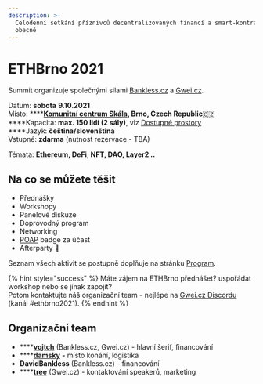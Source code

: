 ```yaml
---
description: >-
  Celodenní setkání příznivců decentralizovaných financí a smart-kontraktů
  obecně
---
```


# ETHBrno 2021

Summit organizuje společnými silami [Bankless.cz](https://bankless.cz/) a [Gwei.cz](http://gwei.cz/).

Datum: **sobota** **9.10.2021**  
Místo: ****[**Komunitní centrum Skála**](misto-konani.md)**, Brno, Czech Republic**🇨🇿   
****Kapacita: **max. 150 lidí \(2 sály\)**, viz [Dostupné prostory](misto-konani.md)  
****Jazyk: **čeština/slovenština**  
Vstupné: **zdarma** \(nutnost rezervace - TBA\)

Témata: **Ethereum, DeFi, NFT, DAO, Layer2 ..**

## Na co se můžete těšit

* Přednášky
* Workshopy
* Panelové diskuze
* Doprovodný program
* Networking
* [POAP](https://poap.xyz/) badge za účast
* Afterparty 🎉 

Seznam všech aktivit se postupně doplňuje na stránku [Program](program/).

{% hint style="success" %}
Máte zájem na ETHBrno přednášet? uspořádat workshop nebo se jinak zapojit?  
Potom kontaktujte náš organizační team - nejlépe na [Gwei.cz Discordu](https://chat.gwei.cz) \(kanál \#ethbrno2021\).
{% endhint %}

## Organizační team

* \*\*\*\*[**vojtch**](https://twitter.com/StudenyVojta) \(Bankless.cz, Gwei.cz\) - hlavní šerif, financování
* \*\*\*\*[**damsky**](https://twitter.com/CryptoDamSky) **-** místo konání, logistika
* **DavidBankless** \(Bankless.cz\) - financování
* \*\*\*\*[**tree**](https://twitter.com/treecz) \(Gwei.cz\) - kontaktování speakerů, marketing



